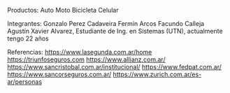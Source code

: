 Productos:
Auto
Moto
Bicicleta
Celular

Integrantes:
Gonzalo Perez Cadaveira
Fermín Arcos
Facundo Calleja
Agustín Xavier Alvarez, Estudiante de Ing. en Sistemas (UTN), actualmente tengo 22 años

Referencias:
https://www.lasegunda.com.ar/home
https://triunfoseguros.com
https://www.allianz.com.ar/
https://www.sancristobal.com.ar/institucional/
https://www.fedpat.com.ar/
https://www.sancorseguros.com.ar/
https://www.zurich.com.ar/es-ar/personas
